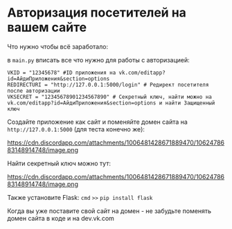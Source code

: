 # Авторизация посетителей на вашем сайте
Что нужно чтобы всё заработало:

в `main.py` вписать все что нужно для работы с авторизацией:

```
VKID = "12345678" #ID приложения на vk.com/editapp?id=АйдиПриложения&section=options
REDIRECTURI = "http://127.0.0.1:5000/login" # Редирект посетителя после авторизации
VKSECRET = "12345678901234567890" # Секретный ключ, найти можно на vk.com/editapp?id=АйдиПриложения&section=options и найти Защищенный ключ
```

Создайте приложение как сайт и поменяйте домен сайта на `http://127.0.0.1:5000` (для теста конечно же):

https://cdn.discordapp.com/attachments/1006481428671889470/1062478683148914748/image.png

Найти секретный ключ можно тут:

https://cdn.discordapp.com/attachments/1006481428671889470/1062478683148914748/image.png

Также установите Flask: `cmd` `>>` `pip install flask`

Когда вы уже поставите свой сайт на домен - не забудьте поменять домен сайта в коде и на dev.vk.com
